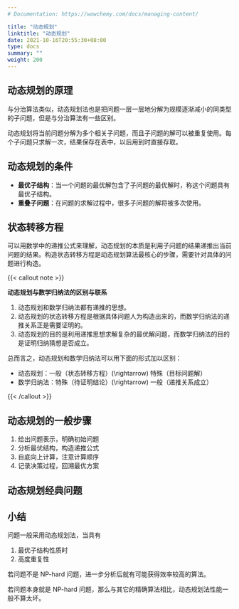 ```yaml
---
# Documentation: https://wowchemy.com/docs/managing-content/

title: "动态规划"
linktitle: "动态规划"
date: 2021-10-16T20:55:30+08:00
type: docs
summary: ""
weight: 200
---
```


<!--more-->

## 动态规划的原理

与分治算法类似，动态规划法也是把问题一层一层地分解为规模逐渐减小的同类型的子问题，但是与分治算法有一些区别。

动态规划将当前问题分解为多个相关子问题，而且子问题的解可以被重复使用。每个子问题只求解一次，结果保存在表中，以后用到时直接存取。

## 动态规划的条件

- **最优子结构**：当一个问题的最优解包含了子问题的最优解时，称这个问题具有最优子结构。
- **重叠子问题**：在问题的求解过程中，很多子问题的解将被多次使用。

## 状态转移方程

可以用数学中的递推公式来理解，动态规划的本质是利用子问题的结果递推出当前问题的结果。构造状态转移方程是动态规划算法最核心的步骤，需要针对具体的问题进行构造。

{{< callout note >}}

**动态规划与数学归纳法的区别与联系**

1. 动态规划和数学归纳法都有递推的思想。
2. 动态规划的状态转移方程是根据具体问题人为构造出来的，而数学归纳法的递推关系正是需要证明的。
3. 动态规划的目的是利用递推思想求解复杂的最优解问题，而数学归纳法的目的是证明归纳猜想是否成立。

总而言之，动态规划和数学归纳法可以用下面的形式加以区别：

- 动态规划：一般（状态转移方程）\(\rightarrow\) 特殊（目标问题解）
- 数学归纳法：特殊（待证明结论）\(\rightarrow\) 一般（递推关系成立）

{{< /callout >}}

## 动态规划的一般步骤

1. 给出问题表示，明确初始问题
2. 分析最优结构，构造递推公式
3. 自底向上计算，注意计算顺序
4. 记录决策过程，回溯最优方案

## 动态规划经典问题

## 小结

问题一般采用动态规划法，当具有

1. 最优子结构性质时
2. 高度重复性

若问题不是 NP-hard 问题，进一步分析后就有可能获得效率较高的算法。

若问题本身就是 NP-hard 问题，那么与其它的精确算法相比，动态规划法性能一般不算太坏。